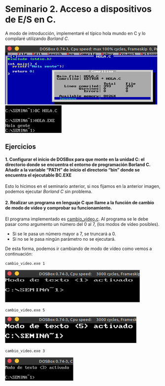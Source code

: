 # Seminario 2. Acceso a dispositivos de E/S en C.

A modo de introducción, implementaré el típico hola mundo en C y lo compilaré utilizando *Borland C*.

![](https://github.com/sergiovp/PDIH/blob/master/Seminarios/S2/images/p1.png) 
![](https://github.com/sergiovp/PDIH/blob/master/Seminarios/S2/images/p2.png)

## Ejercicios

#### 1. Configurar el inicio de DOSBox para que monte en la unidad C: el directorio donde se encuentra el entorno de programación Borland C. Añadir a la variable “PATH” de inicio el directorio “bin” donde se encuentra el ejecutable BC.EXE

Esto lo hicimos en el seminario anterior, si nos fijamos en la anterior imagen, podemos ejecutar *Borland C* sin problema.

#### 2. Realizar un programa en lenguaje C que llame a la función de cambio de modo de vídeo y comprobar su funcionamiento.
El programa implementado es [cambio_video.c](https://github.com/sergiovp/PDIH/blob/master/Seminarios/S2/sources/cambio_video.c). Al programa se le debe pasar como argumento un número del 0 al 7, (los modos de vídeo posibles). 

+ Si se le pasa un número mayor a 7, se truncará a 0.
+ Si no se le pasa ningún parámetro no se ejecutará.

De esta forma, podemos ir cambiando de modo de vídeo como vemos a continuación:

~~~
cambio_video.exe 1
~~~
![](https://github.com/sergiovp/PDIH/blob/master/Seminarios/S2/images/cambio_1.png)

~~~
cambio_video.exe 5
~~~
![](https://github.com/sergiovp/PDIH/blob/master/Seminarios/S2/images/cambio_5.png)

~~~
cambio_video.exe 3
~~~
![](https://github.com/sergiovp/PDIH/blob/master/Seminarios/S2/images/cambio_3.png)